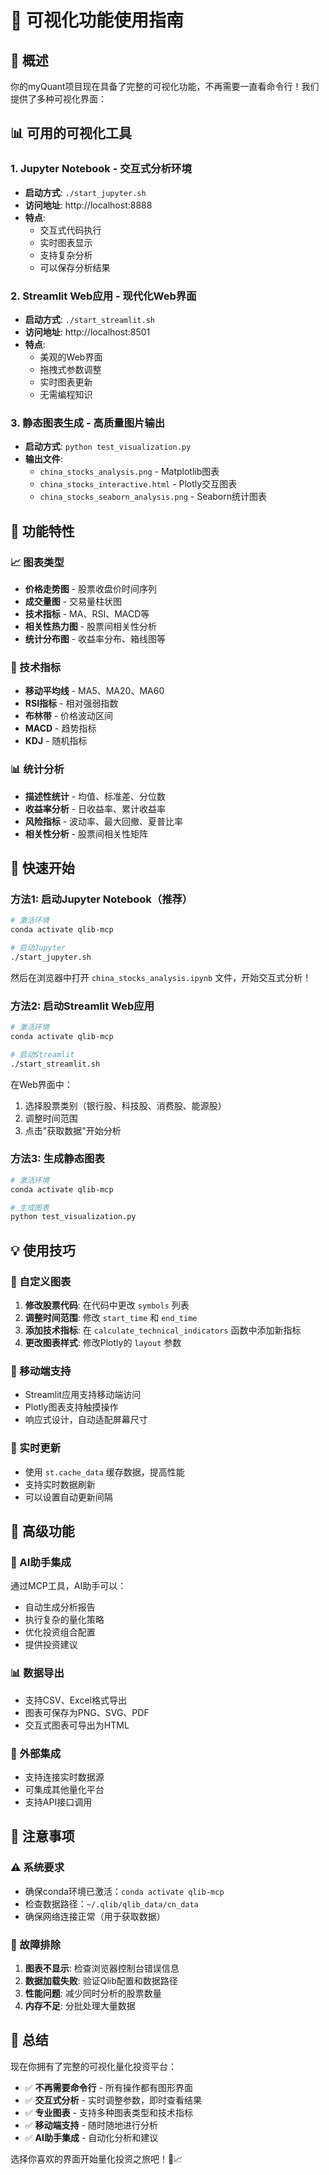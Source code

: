 # 🎨 可视化功能使用指南

## 🚀 概述

你的myQuant项目现在具备了完整的可视化功能，不再需要一直看命令行！我们提供了多种可视化界面：

## 📊 可用的可视化工具

### 1. **Jupyter Notebook** - 交互式分析环境
- **启动方式**: `./start_jupyter.sh`
- **访问地址**: http://localhost:8888
- **特点**: 
  - 交互式代码执行
  - 实时图表显示
  - 支持复杂分析
  - 可以保存分析结果

### 2. **Streamlit Web应用** - 现代化Web界面
- **启动方式**: `./start_streamlit.sh`
- **访问地址**: http://localhost:8501
- **特点**:
  - 美观的Web界面
  - 拖拽式参数调整
  - 实时图表更新
  - 无需编程知识

### 3. **静态图表生成** - 高质量图片输出
- **启动方式**: `python test_visualization.py`
- **输出文件**:
  - `china_stocks_analysis.png` - Matplotlib图表
  - `china_stocks_interactive.html` - Plotly交互图表
  - `china_stocks_seaborn_analysis.png` - Seaborn统计图表

## 🎯 功能特性

### 📈 图表类型
- **价格走势图** - 股票收盘价时间序列
- **成交量图** - 交易量柱状图
- **技术指标** - MA、RSI、MACD等
- **相关性热力图** - 股票间相关性分析
- **统计分布图** - 收益率分布、箱线图等

### 🔧 技术指标
- **移动平均线** - MA5、MA20、MA60
- **RSI指标** - 相对强弱指数
- **布林带** - 价格波动区间
- **MACD** - 趋势指标
- **KDJ** - 随机指标

### 📊 统计分析
- **描述性统计** - 均值、标准差、分位数
- **收益率分析** - 日收益率、累计收益率
- **风险指标** - 波动率、最大回撤、夏普比率
- **相关性分析** - 股票间相关性矩阵

## 🚀 快速开始

### 方法1: 启动Jupyter Notebook（推荐）
```bash
# 激活环境
conda activate qlib-mcp

# 启动Jupyter
./start_jupyter.sh
```

然后在浏览器中打开 `china_stocks_analysis.ipynb` 文件，开始交互式分析！

### 方法2: 启动Streamlit Web应用
```bash
# 激活环境
conda activate qlib-mcp

# 启动Streamlit
./start_streamlit.sh
```

在Web界面中：
1. 选择股票类别（银行股、科技股、消费股、能源股）
2. 调整时间范围
3. 点击"获取数据"开始分析

### 方法3: 生成静态图表
```bash
# 激活环境
conda activate qlib-mcp

# 生成图表
python test_visualization.py
```

## 💡 使用技巧

### 🎨 自定义图表
1. **修改股票代码**: 在代码中更改 `symbols` 列表
2. **调整时间范围**: 修改 `start_time` 和 `end_time`
3. **添加技术指标**: 在 `calculate_technical_indicators` 函数中添加新指标
4. **更改图表样式**: 修改Plotly的 `layout` 参数

### 📱 移动端支持
- Streamlit应用支持移动端访问
- Plotly图表支持触摸操作
- 响应式设计，自动适配屏幕尺寸

### 🔄 实时更新
- 使用 `st.cache_data` 缓存数据，提高性能
- 支持实时数据刷新
- 可以设置自动更新间隔

## 🎯 高级功能

### 🤖 AI助手集成
通过MCP工具，AI助手可以：
- 自动生成分析报告
- 执行复杂的量化策略
- 优化投资组合配置
- 提供投资建议

### 📊 数据导出
- 支持CSV、Excel格式导出
- 图表可保存为PNG、SVG、PDF
- 交互式图表可导出为HTML

### 🔗 外部集成
- 支持连接实时数据源
- 可集成其他量化平台
- 支持API接口调用

## 🚨 注意事项

### ⚠️ 系统要求
- 确保conda环境已激活：`conda activate qlib-mcp`
- 检查数据路径：`~/.qlib/qlib_data/cn_data`
- 确保网络连接正常（用于获取数据）

### 🔧 故障排除
1. **图表不显示**: 检查浏览器控制台错误信息
2. **数据加载失败**: 验证Qlib配置和数据路径
3. **性能问题**: 减少同时分析的股票数量
4. **内存不足**: 分批处理大量数据

## 🎉 总结

现在你拥有了完整的可视化量化投资平台：

- ✅ **不再需要命令行** - 所有操作都有图形界面
- ✅ **交互式分析** - 实时调整参数，即时查看结果
- ✅ **专业图表** - 支持多种图表类型和技术指标
- ✅ **移动端支持** - 随时随地进行分析
- ✅ **AI助手集成** - 自动化分析和建议

选择你喜欢的界面开始量化投资之旅吧！🚀📈 
